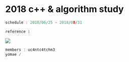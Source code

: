 # 2018 c++ & algorithm study

```c++
schedule : 2018/06/25 ~ 2018/08/31
```

```
reference :
```

![](http://bookimg.gilbut.co.kr/book/BN001899/rn_view_BN001899.jpg)

```c++
members : uc4ntc4tchm3
yomae / 
```

